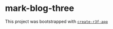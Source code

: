 # mark-blog-three

This project was bootstrapped with [`create-r3f-app`](https://github.com/utsuboco/create-r3f-app)